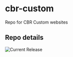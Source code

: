 # cbr-custom
Repo for CBR Custom websites 


## Repo details

![Current Release](https://img.shields.io/badge/release-v0.3.0-blue)

